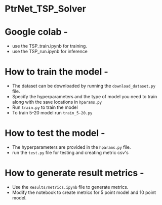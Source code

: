 # PtrNet_TSP_Solver

# Google colab - 
* use the TSP_train.ipynb for training.
* use the TSP_run.ipynb for inference

# How to train the model -
* The dataset can be downloaded by running the `download_dataset.py` file.
* Specify the hyperparameters and the type of model you need to train along with the save locations in `hparams.py`
* Run `train.py` to train the model
* To train 5-20 model run `train_5-20.py`

# How to test the model - 
* The hyperparameters are provided in the `hparams.py` file.
* run the `test.py` file for testing and creating metric csv's

# How to generate result metrics - 
* Use the `Results/metrics.ipynb` file to generate metrics.
* Modify the notebook to create metrics for 5 point model and 10 point model.
